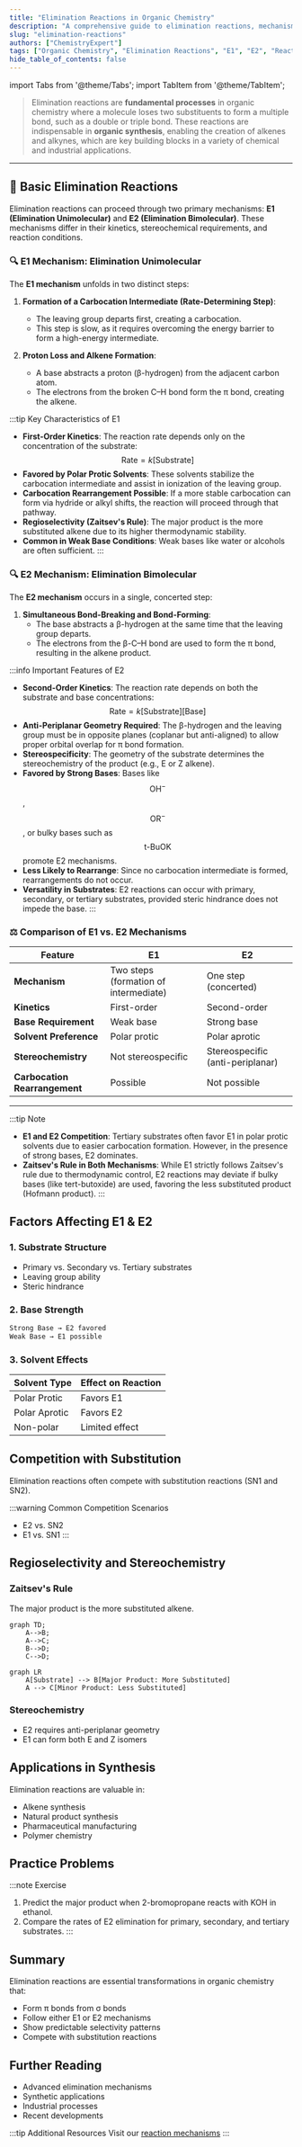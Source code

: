 ```yaml
---
title: "Elimination Reactions in Organic Chemistry"
description: "A comprehensive guide to elimination reactions, mechanisms, and their applications in organic synthesis"
slug: "elimination-reactions"
authors: ["ChemistryExpert"]
tags: ["Organic Chemistry", "Elimination Reactions", "E1", "E2", "Reaction Mechanisms"]
hide_table_of_contents: false
---
```


import Tabs from '@theme/Tabs';
import TabItem from '@theme/TabItem';


> Elimination reactions are **fundamental processes** in organic chemistry where a molecule loses two substituents to form a multiple bond, such as a double or triple bond. These reactions are indispensable in **organic synthesis**, enabling the creation of alkenes and alkynes, which are key building blocks in a variety of chemical and industrial applications.

---

## 🧪 Basic Elimination Reactions

Elimination reactions can proceed through two primary mechanisms: **E1 (Elimination Unimolecular)** and **E2 (Elimination Bimolecular)**. These mechanisms differ in their kinetics, stereochemical requirements, and reaction conditions.

<Tabs>
<TabItem value="E1" label="E1 Mechanism">

### 🔍 E1 Mechanism: Elimination Unimolecular

The **E1 mechanism** unfolds in two distinct steps:

1. **Formation of a Carbocation Intermediate (Rate-Determining Step)**:
   - The leaving group departs first, creating a carbocation.
   - This step is slow, as it requires overcoming the energy barrier to form a high-energy intermediate.

2. **Proton Loss and Alkene Formation**:
   - A base abstracts a proton (β-hydrogen) from the adjacent carbon atom.
   - The electrons from the broken C–H bond form the π bond, creating the alkene.

:::tip Key Characteristics of E1
- **First-Order Kinetics**: The reaction rate depends only on the concentration of the substrate:
  $$
  \text{Rate} = k[\text{Substrate}]
  $$
- **Favored by Polar Protic Solvents**: These solvents stabilize the carbocation intermediate and assist in ionization of the leaving group.
- **Carbocation Rearrangement Possible**: If a more stable carbocation can form via hydride or alkyl shifts, the reaction will proceed through that pathway.
- **Regioselectivity (Zaitsev's Rule)**: The major product is the more substituted alkene due to its higher thermodynamic stability.
- **Common in Weak Base Conditions**: Weak bases like water or alcohols are often sufficient.
:::

</TabItem>

<TabItem value="E2" label="E2 Mechanism">

### 🔍 E2 Mechanism: Elimination Bimolecular

The **E2 mechanism** occurs in a single, concerted step:

1. **Simultaneous Bond-Breaking and Bond-Forming**:
   - The base abstracts a β-hydrogen at the same time that the leaving group departs.
   - The electrons from the β-C–H bond are used to form the π bond, resulting in the alkene product.

:::info Important Features of E2
- **Second-Order Kinetics**: The reaction rate depends on both the substrate and base concentrations:
  $$
  \text{Rate} = k[\text{Substrate}][\text{Base}]
  $$
- **Anti-Periplanar Geometry Required**: The β-hydrogen and the leaving group must be in opposite planes (coplanar but anti-aligned) to allow proper orbital overlap for π bond formation.
- **Stereospecificity**: The geometry of the substrate determines the stereochemistry of the product (e.g., E or Z alkene).
- **Favored by Strong Bases**: Bases like $$ \text{OH}^- $$, $$ \text{OR}^- $$, or bulky bases such as $$ \text{t-BuOK} $$ promote E2 mechanisms.
- **Less Likely to Rearrange**: Since no carbocation intermediate is formed, rearrangements do not occur.
- **Versatility in Substrates**: E2 reactions can occur with primary, secondary, or tertiary substrates, provided steric hindrance does not impede the base.
:::

</TabItem>
</Tabs>


### ⚖️ Comparison of E1 vs. E2 Mechanisms

| Feature                       | **E1**                                | **E2**                           |
| ----------------------------- | ------------------------------------- | -------------------------------- |
| **Mechanism**                 | Two steps (formation of intermediate) | One step (concerted)             |
| **Kinetics**                  | First-order                           | Second-order                     |
| **Base Requirement**          | Weak base                             | Strong base                      |
| **Solvent Preference**        | Polar protic                          | Polar aprotic                    |
| **Stereochemistry**           | Not stereospecific                    | Stereospecific (anti-periplanar) |
| **Carbocation Rearrangement** | Possible                              | Not possible                     |

---

:::tip Note
- **E1 and E2 Competition**: Tertiary substrates often favor E1 in polar protic solvents due to easier carbocation formation. However, in the presence of strong bases, E2 dominates.
- **Zaitsev's Rule in Both Mechanisms**: While E1 strictly follows Zaitsev's rule due to thermodynamic control, E2 reactions may deviate if bulky bases (like tert-butoxide) are used, favoring the less substituted product (Hofmann product).
:::

## Factors Affecting E1 & E2

### 1. Substrate Structure
- Primary vs. Secondary vs. Tertiary substrates
- Leaving group ability
- Steric hindrance

### 2. Base Strength
```jsx
Strong Base → E2 favored
Weak Base → E1 possible
```

### 3. Solvent Effects
<div className="custom-table">

| Solvent Type  | Effect on Reaction |
| ------------- | ------------------ |
| Polar Protic  | Favors E1          |
| Polar Aprotic | Favors E2          |
| Non-polar     | Limited effect     |

</div>

## Competition with Substitution

Elimination reactions often compete with substitution reactions (SN1 and SN2).

:::warning Common Competition Scenarios
- E2 vs. SN2
- E1 vs. SN1
:::

## Regioselectivity and Stereochemistry

### Zaitsev's Rule
The major product is the more substituted alkene.

```mermaid
graph TD;
    A-->B;
    A-->C;
    B-->D;
    C-->D;
```

```mermaid
graph LR
    A[Substrate] --> B[Major Product: More Substituted]
    A --> C[Minor Product: Less Substituted]
```

### Stereochemistry
- E2 requires anti-periplanar geometry
- E1 can form both E and Z isomers

## Applications in Synthesis

Elimination reactions are valuable in:
- Alkene synthesis
- Natural product synthesis
- Pharmaceutical manufacturing
- Polymer chemistry

## Practice Problems

:::note Exercise
1. Predict the major product when 2-bromopropane reacts with KOH in ethanol.
2. Compare the rates of E2 elimination for primary, secondary, and tertiary substrates.
:::

## Summary

Elimination reactions are essential transformations in organic chemistry that:
- Form π bonds from σ bonds
- Follow either E1 or E2 mechanisms
- Show predictable selectivity patterns
- Compete with substitution reactions

## Further Reading

- Advanced elimination mechanisms
- Synthetic applications
- Industrial processes
- Recent developments

:::tip Additional Resources
Visit our [reaction mechanisms](/)
:::